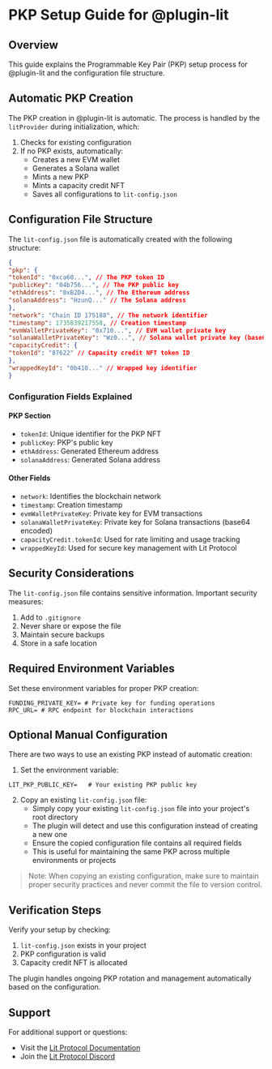 # PKP Setup Guide for @plugin-lit

## Overview
This guide explains the Programmable Key Pair (PKP) setup process for @plugin-lit and the configuration file structure.

## Automatic PKP Creation

The PKP creation in @plugin-lit is automatic. The process is handled by the `litProvider` during initialization, which:

1. Checks for existing configuration
2. If no PKP exists, automatically:
   - Creates a new EVM wallet
   - Generates a Solana wallet
   - Mints a new PKP
   - Mints a capacity credit NFT
   - Saves all configurations to `lit-config.json`

## Configuration File Structure

The `lit-config.json` file is automatically created with the following structure:

```json
{
"pkp": {
"tokenId": "0xca60...", // The PKP token ID
"publicKey": "04b756...", // The PKP public key
"ethAddress": "0xB2D4...", // The Ethereum address
"solanaAddress": "HzunQ..." // The Solana address
},
"network": "Chain ID 175188", // The network identifier
"timestamp": 1735839217558, // Creation timestamp
"evmWalletPrivateKey": "0x710...", // EVM wallet private key
"solanaWalletPrivateKey": "Wz0...", // Solana wallet private key (base64)
"capacityCredit": {
"tokenId": "87622" // Capacity credit NFT token ID
},
"wrappedKeyId": "0b410..." // Wrapped key identifier
}
```


### Configuration Fields Explained

#### PKP Section
- `tokenId`: Unique identifier for the PKP NFT
- `publicKey`: PKP's public key
- `ethAddress`: Generated Ethereum address
- `solanaAddress`: Generated Solana address

#### Other Fields
- `network`: Identifies the blockchain network
- `timestamp`: Creation timestamp
- `evmWalletPrivateKey`: Private key for EVM transactions
- `solanaWalletPrivateKey`: Private key for Solana transactions (base64 encoded)
- `capacityCredit.tokenId`: Used for rate limiting and usage tracking
- `wrappedKeyId`: Used for secure key management with Lit Protocol

## Security Considerations

The `lit-config.json` file contains sensitive information. Important security measures:

1. Add to `.gitignore`
2. Never share or expose the file
3. Maintain secure backups
4. Store in a safe location

## Required Environment Variables

Set these environment variables for proper PKP creation:

```env
FUNDING_PRIVATE_KEY= # Private key for funding operations
RPC_URL= # RPC endpoint for blockchain interactions
```


## Optional Manual Configuration

There are two ways to use an existing PKP instead of automatic creation:

1. Set the environment variable:
```env
LIT_PKP_PUBLIC_KEY=   # Your existing PKP public key
```

2. Copy an existing `lit-config.json` file:
   - Simply copy your existing `lit-config.json` file into your project's root directory
   - The plugin will detect and use this configuration instead of creating a new one
   - Ensure the copied configuration file contains all required fields
   - This is useful for maintaining the same PKP across multiple environments or projects

> Note: When copying an existing configuration, make sure to maintain proper security practices and never commit the file to version control.


## Verification Steps

Verify your setup by checking:

1. `lit-config.json` exists in your project
2. PKP configuration is valid
3. Capacity credit NFT is allocated

The plugin handles ongoing PKP rotation and management automatically based on the configuration.

## Support

For additional support or questions:
- Visit the [Lit Protocol Documentation](https://developer.litprotocol.com/)
- Join the [Lit Protocol Discord](https://discord.com/invite/lit)